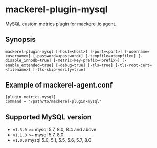 mackerel-plugin-mysql
=====================

MySQL custom metrics plugin for mackerel.io agent.

## Synopsis

```shell
mackerel-plugin-mysql [-host=<host>] [-port=<port>] [-username=<username>] [-password=<password>] [-tempfile=<tempfile>] [-disable_innodb=true] [-metric-key-prefix=<prefix>] [-enable_extended=true] [-debug=true] [-tls=true] [-tls-root-cert=<filename>] [-tls-skip-verify=true]
```

## Example of mackerel-agent.conf

```
[plugin.metrics.mysql]
command = "/path/to/mackerel-plugin-mysql"
```

## Supported MySQL version

- `v1.3.0 >=` mysql 5.7, 8.0, 8.4 and above
- `v1.1.0 >=` mysql 5.7, 8.0
- `v1.0.0` mysql 5.0, 5.1, 5.5, 5.6, 5.7, 8.0
